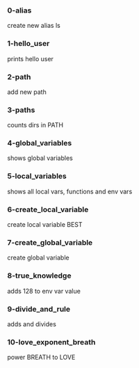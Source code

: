### 0-alias
create new alias ls

### 1-hello_user
prints hello user

### 2-path
add new path

### 3-paths
counts dirs in PATH

### 4-global_variables
shows global variables

### 5-local_variables
shows all local vars, functions and env vars

### 6-create_local_variable
create local variable BEST

### 7-create_global_variable
create global variable

### 8-true_knowledge
adds 128 to env var value

### 9-divide_and_rule
adds and divides

### 10-love_exponent_breath
power BREATH to LOVE

